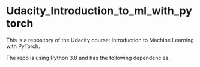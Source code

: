 # Udacity_Introduction_to_ml_with_pytorch

This is a repository of the Udacity course: Introduction to Machine Learning with PyTorch.

The repo is using Python 3.8 and has the following dependencies.